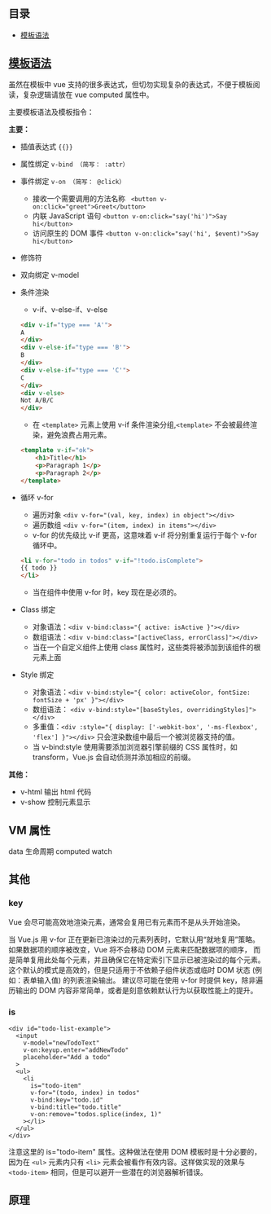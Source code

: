 ## 目录
- <a href="#template">模板语法</a>

## [模板语法](#template)
虽然在模板中 vue 支持的很多表达式，但切勿实现复杂的表达式，不便于模板阅读，复杂逻辑请放在 vue computed 属性中。

主要模板语法及模板指令：

**主要：**
- 插值表达式 `{{}}`
- 属性绑定 `v-bind （简写： :attr）`
- 事件绑定 `v-on （简写： @click）`
    - 接收一个需要调用的方法名称
    ` <button v-on:click="greet">Greet</button>`
    - 内联 JavaScript 语句
    `<button v-on:click="say('hi')">Say hi</button>`
    - 访问原生的 DOM 事件
    `<button v-on:click="say('hi', $event)">Say hi</button>`
- 修饰符
- 双向绑定 v-model
- 条件渲染
    - v-if、v-else-if、v-else
    ```html
    <div v-if="type === 'A'">
    A
    </div>
    <div v-else-if="type === 'B'">
    B
    </div>
    <div v-else-if="type === 'C'">
    C
    </div>
    <div v-else>
    Not A/B/C
    </div>
    ```
    - 在 `<template>` 元素上使用 v-if 条件渲染分组,`<template>` 不会被最终渲染，避免浪费占用元素。
    ```html
    <template v-if="ok">
        <h1>Title</h1>
        <p>Paragraph 1</p>
        <p>Paragraph 2</p>
    </template>
    ```

- 循环 v-for 
    - 遍历对象 `<div v-for="(val, key, index) in object"></div>` 
    - 遍历数组 `<div v-for="(item, index) in items"></div>`
    - v-for 的优先级比 v-if 更高，这意味着 v-if 将分别重复运行于每个 v-for 循环中。
    ```html
    <li v-for="todo in todos" v-if="!todo.isComplete">
    {{ todo }}
    </li>
    ```
    - 当在组件中使用 v-for 时，key 现在是必须的。
- Class 绑定
    - 对象语法：`<div v-bind:class="{ active: isActive }"></div>`
    - 数组语法：`<div v-bind:class="[activeClass, errorClass]"></div>`
    - 当在一个自定义组件上使用 class 属性时，这些类将被添加到该组件的根元素上面
- Style 绑定
    - 对象语法：`<div v-bind:style="{ color: activeColor, fontSize: fontSize + 'px' }"></div>`
    - 数组语法： `<div v-bind:style="[baseStyles, overridingStyles]"></div>`
    - 多重值：`<div :style="{ display: ['-webkit-box', '-ms-flexbox', 'flex'] }"></div>` 只会渲染数组中最后一个被浏览器支持的值。
    - 当 v-bind:style 使用需要添加浏览器引擎前缀的 CSS 属性时，如 transform，Vue.js 会自动侦测并添加相应的前缀。

**其他：**
- v-html 输出 html 代码
- v-show 控制元素显示


## VM 属性
data
生命周期
computed
watch

## 其他
### key
Vue 会尽可能高效地渲染元素，通常会复用已有元素而不是从头开始渲染。

当 Vue.js 用 v-for 正在更新已渲染过的元素列表时，它默认用“就地复用”策略。如果数据项的顺序被改变，Vue 将不会移动 DOM 元素来匹配数据项的顺序， 而是简单复用此处每个元素，并且确保它在特定索引下显示已被渲染过的每个元素。
这个默认的模式是高效的，但是只适用于不依赖子组件状态或临时 DOM 状态 (例如：表单输入值) 的列表渲染输出。
建议尽可能在使用 v-for 时提供 key，除非遍历输出的 DOM 内容非常简单，或者是刻意依赖默认行为以获取性能上的提升。

### is
```
<div id="todo-list-example">
  <input
    v-model="newTodoText"
    v-on:keyup.enter="addNewTodo"
    placeholder="Add a todo"
  >
  <ul>
    <li
      is="todo-item"
      v-for="(todo, index) in todos"
      v-bind:key="todo.id"
      v-bind:title="todo.title"
      v-on:remove="todos.splice(index, 1)"
    ></li>
  </ul>
</div>
```
注意这里的 is="todo-item" 属性。这种做法在使用 DOM 模板时是十分必要的，因为在 `<ul>` 元素内只有 `<li>` 元素会被看作有效内容。这样做实现的效果与 `<todo-item>` 相同，但是可以避开一些潜在的浏览器解析错误。

## 原理

